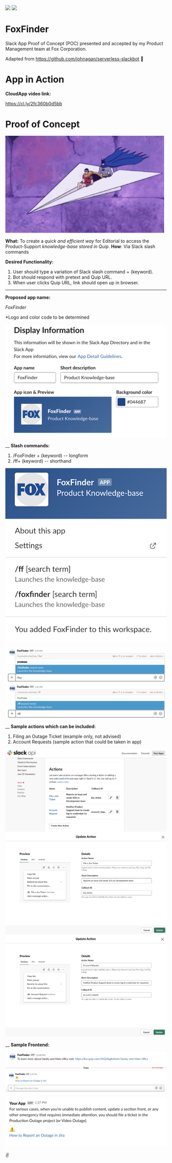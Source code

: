 ![](https://camo.githubusercontent.com/547c6da94c16fedb1aa60c9efda858282e22834f/687474703a2f2f7075626c69632e7365727665726c6573732e636f6d2f6261646765732f76332e737667) ![](https://camo.githubusercontent.com/d59450139b6d354f15a2252a47b457bb2cc43828/68747470733a2f2f696d672e736869656c64732e696f2f6e706d2f6c2f7365727665726c6573732e737667)

# FoxFinder 
Slack App Proof of Concept (POC) presented and accepted by my Product Management team at Fox Corporation.

Adapted from https://github.com/johnagan/serverless-slackbot 📣


# App in Action

**CloudApp video link:**

https://cl.ly/2fc360b0d5bb


# Proof of Concept
![](screengrab_a.gif)

**What:** To create a *quick and efficient way* for Editorial to access the Product-Support *knowledge-base stored in Quip*. 
**How**: Via Slack slash commands

**Desired Functionality:**

1. User should type a variation of Slack slash command + (keyword).
2. Bot should respond with pretext and Quip URL. 
3. When user clicks Quip URL, link should open up in browser.

___

**Proposed app name:**

*FoxFinder*

*Logo and color code to be determined

![](screengrab_b.png)

__
**Slash commands:**

1. /FoxFinder + (keyword) -- longform
2. /ff+ (keyword) -- shorthand

![](screengrab_c.png)

![](screengrab_d.png)
![](screengrab_e.png)

__
**Sample actions which can be included:**

1. Filing an Outage Ticket (example only, not advised)
2. Account Requests (sample action that could be taken in app)

![](screengrab_f.png)
![](screengrab_g.png)
![](screengrab_h.png)

__
**Sample Frontend:**

![](screengrab_i.png)
![](screengrab_j.png)

![](screengrab_k.png)


✌️





